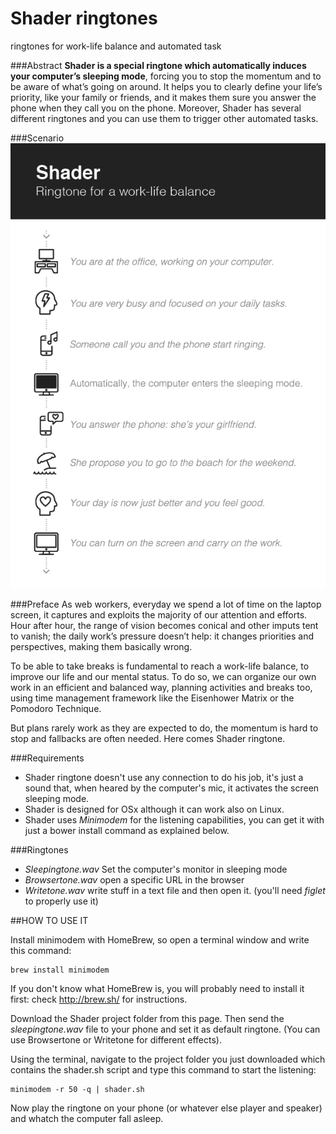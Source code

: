 # Shader ringtones
ringtones for work-life balance and automated task

###Abstract
**Shader is a special ringtone which automatically induces your computer’s sleeping mode**, forcing you to stop the momentum and to be aware of what’s going on around. It helps you to clearly define your life’s priority, like your family or friends, and it makes them sure you answer the phone when they call you on the phone.
Moreover, Shader has several different ringtones and you can use them to trigger other automated tasks.

###Scenario
![Shader ringtone](https://github.com/buseca/shader-ringtone/blob/master/Shader%20ringtone.png?raw=true)

###Preface
As web workers, everyday we spend a lot of time on the laptop screen, it captures and exploits the majority of our attention and efforts. Hour after hour, the range of vision becomes conical and other imputs tent to vanish; the daily work’s pressure doesn’t help: it changes priorities and perspectives, making them basically wrong. 

To be able to take breaks is fundamental to reach a work-life balance, to improve our life and our mental status. To do so, we can organize our own work in an efficient and balanced way, planning activities and breaks too, using time management framework like the Eisenhower Matrix or the Pomodoro Technique. 

But plans rarely work as they are expected to do, the momentum is hard to stop and fallbacks are often needed. Here comes Shader ringtone.

###Requirements
+ Shader ringtone doesn't use any connection to do his job, it's just a sound that, when heared by the computer's mic, it activates the screen sleeping mode.
+ Shader is designed for OSx although it can work also on Linux.
+ Shader uses *Minimodem* for the listening capabilities, you can get it with just a bower install command as explained below.

###Ringtones
+ *Sleepingtone.wav* Set the computer's monitor in sleeping mode
+ *Browsertone.wav* open a specific URL in the browser
+ *Writetone.wav* write stuff in a text file and then open it. (you'll need *figlet* to properly use it)

##HOW TO USE IT

Install minimodem with HomeBrew, so open a terminal window and write this command:

    brew install minimodem
    
If you don't know what HomeBrew is, you will probably need to install it first: check http://brew.sh/ for instructions.

Download the Shader project folder from this page. Then send the *sleepingtone.wav* file to your phone and set it as default ringtone. (You can use Browsertone or Writetone for different effects). 

Using the terminal, navigate to the project folder you just downloaded which contains the shader.sh script and type this command to start the listening:

    minimodem -r 50 -q | shader.sh 

Now play the ringtone on your phone (or whatever else player and speaker) and whatch the computer fall asleep.
